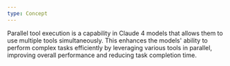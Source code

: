 ```yaml
---
type: Concept
---
```


Parallel tool execution is a capability in Claude 4 models that allows them to use multiple tools simultaneously. This enhances the models' ability to perform complex tasks efficiently by leveraging various tools in parallel, improving overall performance and reducing task completion time.